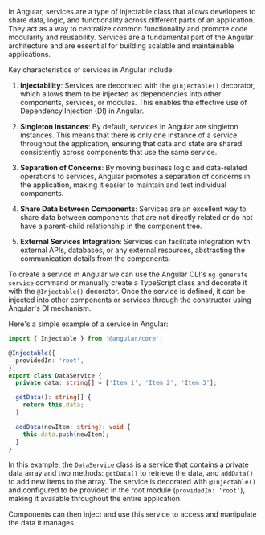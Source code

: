 In Angular, services are a type of injectable class that allows developers to share data, logic, and functionality across different parts of an application. They act as a way to centralize common functionality and promote code modularity and reusability. Services are a fundamental part of the Angular architecture and are essential for building scalable and maintainable applications.

Key characteristics of services in Angular include:

1. **Injectability**: Services are decorated with the `@Injectable()` decorator, which allows them to be injected as dependencies into other components, services, or modules. This enables the effective use of Dependency Injection (DI) in Angular.

2. **Singleton Instances**: By default, services in Angular are singleton instances. This means that there is only one instance of a service throughout the application, ensuring that data and state are shared consistently across components that use the same service.


3. **Separation of Concerns**: By moving business logic and data-related operations to services, Angular promotes a separation of concerns in the application, making it easier to maintain and test individual components.

4. **Share Data between Components**: Services are an excellent way to share data between components that are not directly related or do not have a parent-child relationship in the component tree.

5. **External Services Integration**: Services can facilitate integration with external APIs, databases, or any external resources, abstracting the communication details from the components.

To create a service in Angular we can use the Angular CLI's `ng generate service` command or manually create a TypeScript class and decorate it with the `@Injectable()` decorator. Once the service is defined, it can be injected into other components or services through the constructor using Angular's DI mechanism.

Here's a simple example of a service in Angular:

```typescript
import { Injectable } from '@angular/core';

@Injectable({
  providedIn: 'root',
})
export class DataService {
  private data: string[] = ['Item 1', 'Item 2', 'Item 3'];

  getData(): string[] {
    return this.data;
  }

  addData(newItem: string): void {
    this.data.push(newItem);
  }
}
```

In this example, the `DataService` class is a service that contains a private data array and two methods: `getData()` to retrieve the data, and `addData()` to add new items to the array. The service is decorated with `@Injectable()` and configured to be provided in the root module (`providedIn: 'root'`), making it available throughout the entire application.

Components can then inject and use this service to access and manipulate the data it manages.